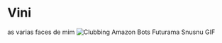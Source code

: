 # Vini
as varias faces de mim
![Clubbing Amazon Bots Futurama Snusnu GIF](https://github.com/vinni0liveira/Vini/assets/172454259/30e8bec0-8ce8-4c6c-9164-599d15159abe)
